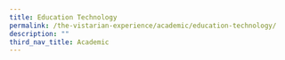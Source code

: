 ```yaml
---
title: Education Technology
permalink: /the-vistarian-experience/academic/education-technology/
description: ""
third_nav_title: Academic
---
```

